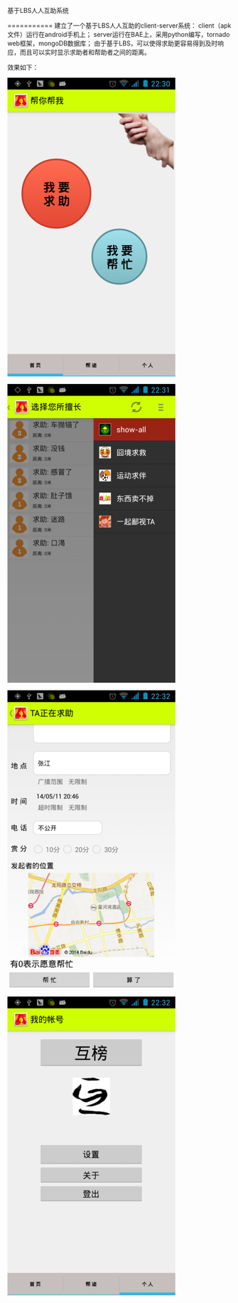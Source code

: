 基于LBS人人互助系统

===========
建立了一个基于LBS人人互助的client-server系统：
client（apk文件）运行在android手机上；
server运行在BAE上，采用python编写，tornado web框架，mongoDB数据库；
由于基于LBS，可以使得求助更容易得到及时响应，而且可以实时显示求助者和帮助者之间的距离。


效果如下：

![](/snapshot1.png 'snapshot1')

![](/snapshot2.png 'snapshot2')

![](/snapshot3.png 'snapshot3')

![](/snapshot4.png 'snapshot4')
